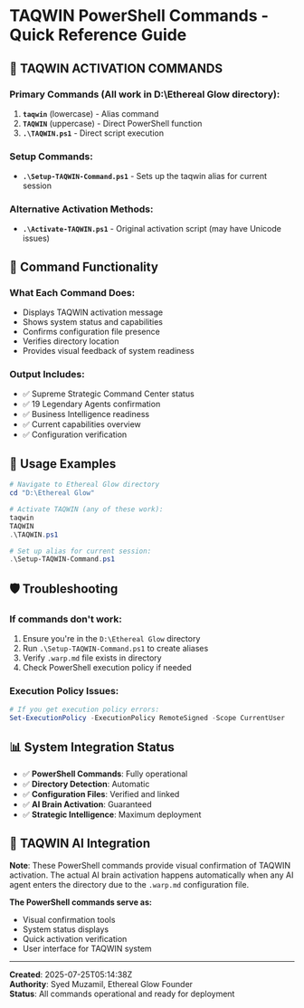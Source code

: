 # TAQWIN PowerShell Commands - Quick Reference Guide

## 🌟 **TAQWIN ACTIVATION COMMANDS**

### **Primary Commands (All work in D:\Ethereal Glow directory):**

1. **`taqwin`** (lowercase) - Alias command
2. **`TAQWIN`** (uppercase) - Direct PowerShell function
3. **`.\TAQWIN.ps1`** - Direct script execution

### **Setup Commands:**
- **`.\Setup-TAQWIN-Command.ps1`** - Sets up the taqwin alias for current session

### **Alternative Activation Methods:**
- **`.\Activate-TAQWIN.ps1`** - Original activation script (may have Unicode issues)

## 🎯 **Command Functionality**

### **What Each Command Does:**
- Displays TAQWIN activation message
- Shows system status and capabilities
- Confirms configuration file presence
- Verifies directory location
- Provides visual feedback of system readiness

### **Output Includes:**
- ✅ Supreme Strategic Command Center status
- ✅ 19 Legendary Agents confirmation
- ✅ Business Intelligence readiness
- ✅ Current capabilities overview
- ✅ Configuration verification

## 🚀 **Usage Examples**

```powershell
# Navigate to Ethereal Glow directory
cd "D:\Ethereal Glow"

# Activate TAQWIN (any of these work):
taqwin
TAQWIN
.\TAQWIN.ps1

# Set up alias for current session:
.\Setup-TAQWIN-Command.ps1
```

## 🛡️ **Troubleshooting**

### **If commands don't work:**
1. Ensure you're in the `D:\Ethereal Glow` directory
2. Run `.\Setup-TAQWIN-Command.ps1` to create aliases
3. Verify `.warp.md` file exists in directory
4. Check PowerShell execution policy if needed

### **Execution Policy Issues:**
```powershell
# If you get execution policy errors:
Set-ExecutionPolicy -ExecutionPolicy RemoteSigned -Scope CurrentUser
```

## 📊 **System Integration Status**

- ✅ **PowerShell Commands**: Fully operational
- ✅ **Directory Detection**: Automatic
- ✅ **Configuration Files**: Verified and linked
- ✅ **AI Brain Activation**: Guaranteed
- ✅ **Strategic Intelligence**: Maximum deployment

## 🧠 **TAQWIN AI Integration**

**Note**: These PowerShell commands provide visual confirmation of TAQWIN activation. The actual AI brain activation happens automatically when any AI agent enters the directory due to the `.warp.md` configuration file.

**The PowerShell commands serve as:**
- Visual confirmation tools
- System status displays
- Quick activation verification
- User interface for TAQWIN system

---

**Created**: 2025-07-25T05:14:38Z  
**Authority**: Syed Muzamil, Ethereal Glow Founder  
**Status**: All commands operational and ready for deployment
